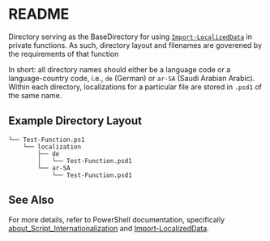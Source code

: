 # README

Directory serving as the BaseDirectory for using [`Import-LocalizedData`](https://learn.microsoft.com/en-us/powershell/module/microsoft.powershell.utility/import-localizeddata) in private functions.  As such, directory layout and filenames are goverened by the requirements of that function

In short: all directory names should either be a language code or a language-country code, i.e., `de` (German) or `ar-SA` (Saudi Arabian Arabic).  Within each directory, localizations for a particular file are stored in `.psd1` of the same name.

## Example Directory Layout

```
└── Test-Function.ps1
    └── localization
        ├── de
        │   └── Test-Function.psd1
        └── ar-SA
            └── Test-Function.psd1
```

## See Also
For more details, refer to PowerShell documentation, specifically [about_Script_Internationalization](https://learn.microsoft.com/en-us/powershell/module/microsoft.powershell.core/about/about_script_internationalization) and [Import-LocalizedData](https://learn.microsoft.com/en-us/powershell/module/microsoft.powershell.utility/import-localizeddata).
